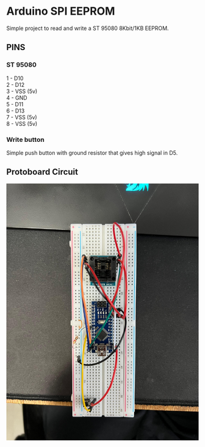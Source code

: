 # Arduino SPI EEPROM
Simple project to read and write a ST 95080 8Kbit/1KB EEPROM.

## PINS
### ST 95080
1 - D10<br>
2 - D12<br>
3 - VSS (5v)<br>
4 - GND<br>
5 - D11<br>
6 - D13<br>
7 - VSS (5v)<br>
8 - VSS (5v)<br>

### Write button
Simple push button with ground resistor that gives high signal in D5.


## Protoboard Circuit
![Circuit protoboard](circuit.jpeg)
